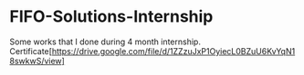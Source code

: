 # FIFO-Solutions-Internship

Some works that I done during 4 month internship.
Certificate[https://drive.google.com/file/d/1ZZzuJxP1OyiecL0BZuU6KvYqN18swkwS/view]
